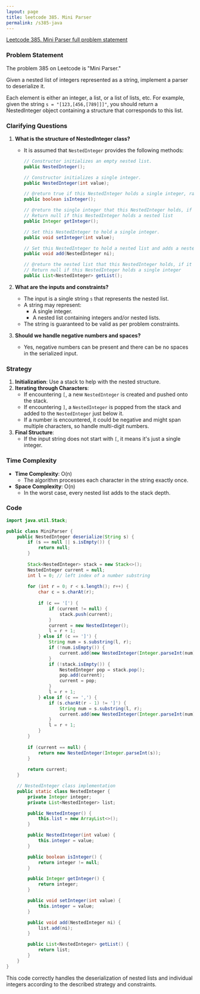 ```yaml
---
layout: page
title: leetcode 385. Mini Parser
permalink: /s385-java
---
```

[Leetcode 385. Mini Parser full problem statement](https://algoadvance.github.io/algoadvance/l385)
### Problem Statement

The problem 385 on Leetcode is "Mini Parser."

Given a nested list of integers represented as a string, implement a parser to deserialize it.

Each element is either an integer, a list, or a list of lists, etc. For example, given the string `s = "[123,[456,[789]]]"`, you should return a NestedInteger object containing a structure that corresponds to this list.

### Clarifying Questions

1. **What is the structure of NestedInteger class?**
    - It is assumed that `NestedInteger` provides the following methods:
      ```java
      // Constructor initializes an empty nested list.
      public NestedInteger();

      // Constructor initializes a single integer.
      public NestedInteger(int value);

      // @return true if this NestedInteger holds a single integer, rather than a nested list.
      public boolean isInteger();

      // @return the single integer that this NestedInteger holds, if it holds a single integer
      // Return null if this NestedInteger holds a nested list
      public Integer getInteger();

      // Set this NestedInteger to hold a single integer.
      public void setInteger(int value);

      // Set this NestedInteger to hold a nested list and adds a nested integer to it.
      public void add(NestedInteger ni);

      // @return the nested list that this NestedInteger holds, if it holds a nested list
      // Return null if this NestedInteger holds a single integer
      public List<NestedInteger> getList();
      ```

2. **What are the inputs and constraints?**
    - The input is a single string `s` that represents the nested list.
    - A string may represent:
        - A single integer.
        - A nested list containing integers and/or nested lists.
    - The string is guaranteed to be valid as per problem constraints.
    
3. **Should we handle negative numbers and spaces?**
    - Yes, negative numbers can be present and there can be no spaces in the serialized input.

### Strategy

1. **Initialization**: Use a stack to help with the nested structure.
2. **Iterating through Characters**:
    - If encountering `[`, a new `NestedInteger` is created and pushed onto the stack.
    - If encountering `]`, a `NestedInteger` is popped from the stack and added to the `NestedInteger` just below it.
    - If a number is encountered, it could be negative and might span multiple characters, so handle multi-digit numbers.
3. **Final Structure**:
    - If the input string does not start with `[`, it means it's just a single integer.

### Time Complexity

- **Time Complexity**: O(n)
  - The algorithm processes each character in the string exactly once.
- **Space Complexity**: O(n)
  - In the worst case, every nested list adds to the stack depth.

### Code

```java
import java.util.Stack;

public class MiniParser {
    public NestedInteger deserialize(String s) {
        if (s == null || s.isEmpty()) {
            return null;
        }
        
        Stack<NestedInteger> stack = new Stack<>();
        NestedInteger current = null;
        int l = 0; // left index of a number substring
        
        for (int r = 0; r < s.length(); r++) {
            char c = s.charAt(r);
            
            if (c == '[') {
                if (current != null) {
                    stack.push(current);
                }
                current = new NestedInteger();
                l = r + 1;
            } else if (c == ']') {
                String num = s.substring(l, r);
                if (!num.isEmpty()) {
                    current.add(new NestedInteger(Integer.parseInt(num)));
                }
                if (!stack.isEmpty()) {
                    NestedInteger pop = stack.pop();
                    pop.add(current);
                    current = pop;
                }
                l = r + 1;
            } else if (c == ',') {
                if (s.charAt(r - 1) != ']') {
                    String num = s.substring(l, r);
                    current.add(new NestedInteger(Integer.parseInt(num)));
                }
                l = r + 1;
            }
        }
        
        if (current == null) {
            return new NestedInteger(Integer.parseInt(s));
        }
        
        return current;
    }

    // NestedInteger class implementation
    public static class NestedInteger {
        private Integer integer;
        private List<NestedInteger> list;

        public NestedInteger() {
            this.list = new ArrayList<>();
        }

        public NestedInteger(int value) {
            this.integer = value;
        }

        public boolean isInteger() {
            return integer != null;
        }

        public Integer getInteger() {
            return integer;
        }

        public void setInteger(int value) {
            this.integer = value;
        }

        public void add(NestedInteger ni) {
            list.add(ni);
        }

        public List<NestedInteger> getList() {
            return list;
        }
    }
}
```

This code correctly handles the deserialization of nested lists and individual integers according to the described strategy and constraints.